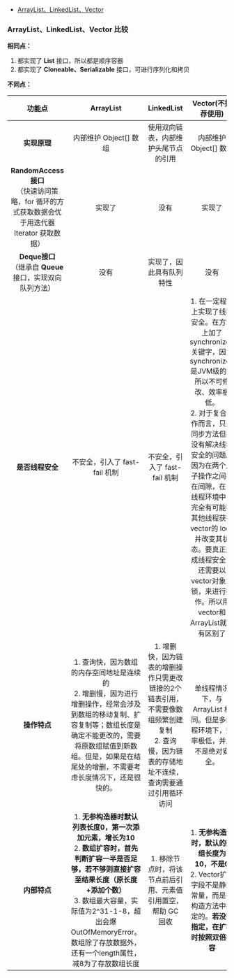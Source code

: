 <div class="catalog">

- [ArrayList、LinkedList、Vector](#t1)

</div>

### <span id="t1">ArrayList、LinkedList、Vector 比较</span>

**相同点：**

1. 都实现了 **List<E>** 接口，所以都是顺序容器
2. 都实现了 **Cloneable、Serializable** 接口，可进行序列化和拷贝



**不同点：**

|                            功能点                            |                          ArrayList                           |                          LinkedList                          |                            Vector(不推荐使用)                 |
| :----------------------------------------------------------: | :----------------------------------------------------------: | :----------------------------------------------------------: | :----------------------------------------------------------: |
|                         **实现原理**                         |                    内部维护 Object[] 数组                    |             使用双向链表，内部维护头尾节点的引用             |                    内部维护Object[] 数组                     |
| **RandomAccess 接口**<br>（快速访问策略，for 循环的方式获取数据会优于用迭代器 Iterator 获取数据） |                            实现了                            |                             没有                             |                            实现了                            |
| **Deque<E>接口**<br>（继承自 **Queue<E>** 接口，实现双向队列方法） |                             没有                             |                   实现了，因此具有队列特性                   |                             没有                             |
|                       **是否线程安全**                       |                不安全，引入了 fast-fail 机制                 |                不安全，引入了 fast-fail 机制                 | 1. 在一定程度上实现了线程安全。在方法上加了 synchronized 关键字，因为 synchronized 是JVM级的，所以不可修改、效率极低。<br>2. 对于复合操作而言，只是同步方法但并没有解决线程安全的问题。因为在两个原子操作之间存在间隙，在多线程环境中，完全有可能被其他线程获得 vector的 lock 并改变其状态。要真正达成线程安全，还需要以vector对象为锁，来进行操作。所以用vector和ArrayList就没有区别了 |
|                         **操作特点**                         | 1. 查询快，因为数组的内存空间地址是连续的<br>2. 增删慢，因为进行增删操作，经常会涉及到数组的移动复制、扩容复制等；数组长度是确定不能更改的，需要将原数组赋值到新数组。但是，如果是在结尾处的增删，不需要考虑长度情况下，还是很快的。 | 1. 增删快，因为链表的增删操作只需更改链接的2个链表引用，不需要像数组频繁创建复制<br>2. 查询慢，因为链表的存储地址不连续，查询需要通过引用循环访问 | 单线程情况下，与 ArrayList 相同。但是多线程环境下，效率极低，并且不是绝对安全。 |
|                         **内部特点**                         | 1. **无参构造器时默认列表长度0，第一次添加元素，增长为10**<br>2. **数组扩容时，首先判断扩容一半是否足够，若不够则直接扩容至结果长度（原长度+添加个数）** <br>3. 数组最大容量，实际值为2^31-1-8，超出会爆OutOfMemoryError。数组除了存放数据外，还有一个length属性，减8为了存放数组长度 | 1. 移除节点时，将该节点前后引用、元素值引用置空，帮助 GC 回收 | 1. **无参构造器时，默认的数组长度为 10，不是0** <br>2. Vector扩容字段不是静态常量，而是在构造方法中指定的。**若没有指定，在扩容时按照双倍扩容** |



